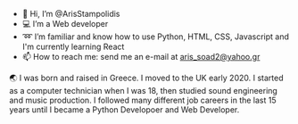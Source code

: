 - 👋 Hi, I’m @ArisStampolidis
- :computer: I’m a Web developer
- :loop: I’m familiar and know how to use Python, HTML, CSS, Javascript and I'm currently learning React
- 📫 How to reach me: send me an e-mail at aris_soad2@yahoo.gr

:earth_asia: I was born and raised in Greece. I moved to the UK early 2020. I started as a computer technician when I was 18, then studied sound engineering and music production. I followed many different job careers in the last 15 years until I became a Python Developoer and Web Developer.



<!---
ArisStampolidis/ArisStampolidis is a ✨ special ✨ repository because its `README.md` (this file) appears on your GitHub profile.
You can click the Preview link to take a look at your changes.
--->
